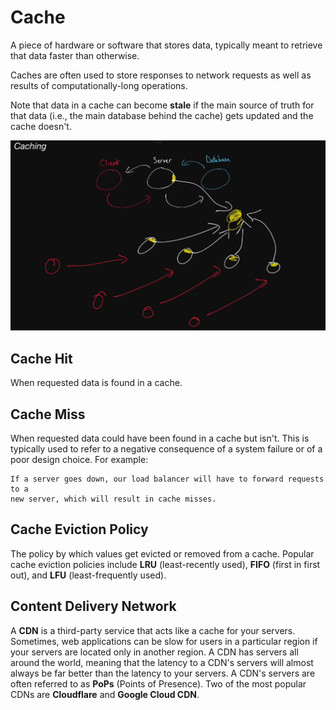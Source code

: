 # Cache

  A piece of hardware or software that stores data, typically meant to retrieve
  that data faster than otherwise.

  Caches are often used to store responses to network requests as well as
  results of computationally-long operations.

  Note that data in a cache can become <b>stale</b> if the main source of truth
  for that data (i.e., the main database behind the cache) gets updated and the
  cache doesn't.

![](./caching.PNG)

## Cache Hit

When requested data is found in a cache.

## Cache Miss

  When requested data could have been found in a cache but isn't. This is
  typically used to refer to a negative consequence of a system failure or of a
  poor design choice. For example:

    If a server goes down, our load balancer will have to forward requests to a
    new server, which will result in cache misses.

## Cache Eviction Policy

  The policy by which values get evicted or removed from a cache. Popular cache
  eviction policies include <b>LRU</b> (least-recently used), <b>FIFO</b> (first
  in first out), and <b>LFU</b> (least-frequently used).

## Content Delivery Network

  A <b>CDN</b> is a third-party service that acts like a cache for your servers.
  Sometimes, web applications can be slow for users in a particular region if
  your servers are located only in another region. A CDN has servers all around
  the world, meaning that the latency to a CDN's servers will almost always be
  far better than the latency to your servers. A CDN's servers are often referred
  to as <b>PoPs</b> (Points of Presence). Two of the most popular CDNs are
  <b>Cloudflare</b> and <b>Google Cloud CDN</b>.
